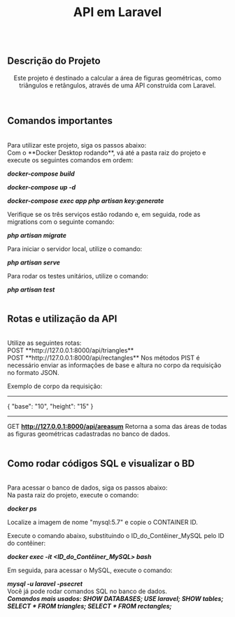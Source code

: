 <h1 align="center">API em Laravel</h1>
<br>
<br>

## Descrição do Projeto

<p align="center">Este projeto é destinado a calcular a área de figuras geométricas, como triângulos e retângulos, através de uma API construída com Laravel.</p>
<br>

## Comandos importantes

<br>
Para utilizar este projeto, siga os passos abaixo:
<br>
Com o **Docker Desktop rodando**, vá até a pasta raiz do projeto e execute os seguintes comandos em ordem:

***docker-compose build***

***docker-compose up -d***

***docker-compose exec app php artisan key:generate***

Verifique se os três serviços estão rodando e, em seguida, rode as migrations com o seguinte comando:

***php artisan migrate***

Para iniciar o servidor local, utilize o comando:

***php artisan serve***

Para rodar os testes unitários, utilize o comando:

***php artisan test***
<br>
<br>
## Rotas e utilização da API
<br>
Utilize as seguintes rotas:
<br>
POST **http://127.0.0.1:8000/api/triangles**<br>
POST **http://127.0.0.1:8000/api/rectangles**
Nos métodos PIST é necessário enviar as informações de base e altura no corpo da requisição no formato JSON.

Exemplo de corpo da requisição:
***
{
    "base": "10",
    "height": "15"
}
***

GET **http://127.0.0.1:8000/api/areasum**
Retorna a soma das áreas de todas as figuras geométricas cadastradas no banco de dados.
<br>
<br>
## Como rodar códigos SQL e visualizar o BD
<br>
Para acessar o banco de dados, siga os passos abaixo:
<br>
Na pasta raiz do projeto, execute o comando:

***docker ps***

Localize a imagem de nome "mysql:5.7" e copie o CONTAINER ID.

Execute o comando abaixo, substituindo o ID_do_Contêiner_MySQL pelo ID do contêiner:

***docker exec -it <ID_do_Contêiner_MySQL> bash***

Em seguida, para acessar o MySQL, execute o comando:

***mysql -u laravel -psecret***
<br>
Você já pode rodar comandos SQL no banco de dados.
<br>
***Comandos mais usados:
SHOW DATABASES;
USE laravel;
SHOW tables;
SELECT * FROM triangles;
SELECT * FROM rectangles;***
